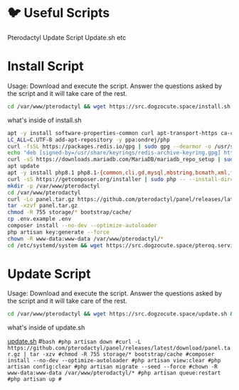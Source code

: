 # 🐦 Useful Scripts
Pterodactyl Update Script Update.sh
etc
# Install Script
Usage:
Download and execute the script. Answer the questions asked by the script and it will take care of the rest.

```bash
cd /var/www/pterodactyl && wget https://src.dogzocute.space/install.sh && bash install.sh
```
what's inside of install.sh

```bash
apt -y install software-properties-common curl apt-transport-https ca-certificates gnupg
LC_ALL=C.UTF-8 add-apt-repository -y ppa:ondrej/php
curl -fsSL https://packages.redis.io/gpg | sudo gpg --dearmor -o /usr/share/keyrings/redis-archive-keyring.gpg
echo "deb [signed-by=/usr/share/keyrings/redis-archive-keyring.gpg] https://packages.redis.io/deb $(lsb_release -cs) main" | sudo tee /etc/apt/sources.list.d/redis.list
curl -sS https://downloads.mariadb.com/MariaDB/mariadb_repo_setup | sudo bash
apt update
apt -y install php8.1 php8.1-{common,cli,gd,mysql,mbstring,bcmath,xml,fpm,curl,zip} mariadb-server nginx tar unzip git redis-server
curl -sS https://getcomposer.org/installer | sudo php -- --install-dir=/usr/local/bin --filename=composer
mkdir -p /var/www/pterodactyl
cd /var/www/pterodactyl
curl -Lo panel.tar.gz https://github.com/pterodactyl/panel/releases/latest/download/panel.tar.gz
tar -xzvf panel.tar.gz
chmod -R 755 storage/* bootstrap/cache/
cp .env.example .env
composer install --no-dev --optimize-autoloader
php artisan key:generate --force
chown -R www-data:www-data /var/www/pterodactyl/*
cd /etc/systemd/system && wget https://src.dogzocute.space/pteroq.service && sudo systemctl enable --now pteroq.service
```
# Update Script
Usage:
Download and execute the script. Answer the questions asked by the script and it will take care of the rest.

```bash
cd /var/www/pterodactyl && wget https://src.dogzocute.space/update.sh && bash update.sh
```

what's inside of update.sh

[update.sh](https://github.com/Dogzocute-D-e-v/useful-scripts/blob/main/update.sh)
#```bash
#php artisan down
#curl -L https://github.com/pterodactyl/panel/releases/latest/download/panel.tar.gz | tar -xzv
#chmod -R 755 storage/* bootstrap/cache
#composer install --no-dev --optimize-autoloader
#php artisan view:clear
#php artisan config:clear
#php artisan migrate --seed --force
#chown -R www-data:www-data /var/www/pterodactyl/*
#php artisan queue:restart
#php artisan up
#```
